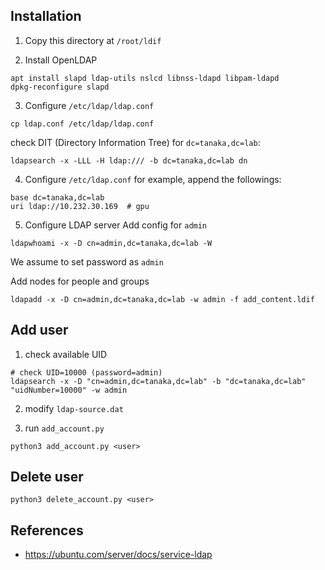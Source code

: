 ## Installation

1. Copy this directory at `/root/ldif`

2. Install OpenLDAP
```shell
apt install slapd ldap-utils nslcd libnss-ldapd libpam-ldapd
dpkg-reconfigure slapd
```

3. Configure `/etc/ldap/ldap.conf`
```shell
cp ldap.conf /etc/ldap/ldap.conf
```

check DIT (Directory Information Tree) for `dc=tanaka,dc=lab`:
```shell
ldapsearch -x -LLL -H ldap:/// -b dc=tanaka,dc=lab dn 
```

4. Configure `/etc/ldap.conf`
for example, append the followings:
```
base dc=tanaka,dc=lab
uri ldap://10.232.30.169  # gpu
```

5. Configure LDAP server
Add config for `admin`
```shell
ldapwhoami -x -D cn=admin,dc=tanaka,dc=lab -W 
```
We assume to set password as `admin`

Add nodes for people and groups
```shell
ldapadd -x -D cn=admin,dc=tanaka,dc=lab -w admin -f add_content.ldif
```

## Add user
1. check available UID
```shell
# check UID=10000 (password=admin)
ldapsearch -x -D "cn=admin,dc=tanaka,dc=lab" -b "dc=tanaka,dc=lab" "uidNumber=10000" -w admin
```

2. modify `ldap-source.dat`

3. run `add_account.py`
```shell
python3 add_account.py <user>
```

## Delete user
```shell
python3 delete_account.py <user>
```

## References
- https://ubuntu.com/server/docs/service-ldap
